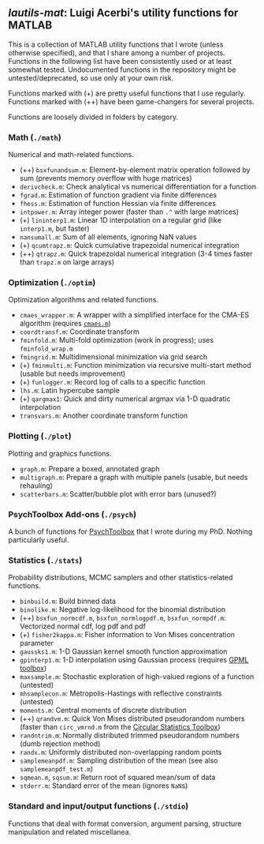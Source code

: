## *lautils-mat*: Luigi Acerbi's utility functions for MATLAB

This is a collection of MATLAB utility functions that I wrote (unless otherwise specified), and that I share among a number of projects. Functions in the following list have been consistently used or at least somewhat tested. Undocumented functions in the repository might be untested/deprecated, so use only at your own risk.

Functions marked with (+) are pretty useful functions that I use regularly.
Functions marked with (++) have been game-changers for several projects.

Functions are loosely divided in folders by category.

### Math (`./math`)

Numerical and math-related functions. 

- (++) `bsxfunandsum.m`:  Element-by-element matrix operation followed by sum (prevents memory overflow with huge matrices)
- `derivcheck.m`: Check analytical vs numerical differentiation for a function
- `fgrad.m`: Estimation of function gradient via finite differences
- `fhess.m`: Estimation of function Hessian via finite differences
- `intpower.m`: Array integer power (faster than `.^` with large matrices)
- (+) `lininterp1.m`: Linear 1D interpolation on a regular grid (like `interp1.m`, but faster)
- `nansumall.m`: Sum of all elements, ignoring NaN values
- (+) `qcumtrapz.m`: Quick cumulative trapezoidal numerical integration
- (++) `qtrapz.m`: Quick trapezoidal numerical integration (3-4 times faster than `trapz.m` on large arrays)

### Optimization (`./optim`)

Optimization algorithms and related functions.

- `cmaes_wrapper.m`: A wrapper with a simplified interface for the CMA-ES algorithm (requires [`cmaes.m`](https://www.lri.fr/~hansen/cmaes_inmatlab.html))
- `coordtransf.m`: Coordinate transform
- `fminfold.m`: Multi-fold optimization (work in progress); uses `fminfold_wrap.m`
- `fmingrid.m`: Multidimensional minimization via grid search
- (+) `fminmulti.m`: Function minimization via recursive multi-start method (usable but needs improvement)
- (+) `funlogger.m`: Record log of calls to a specific function
- `lhs.m`: Latin hypercube sample
- (+) `qargmax1`: Quick and dirty numerical argmax via 1-D quadratic interpolation
- `transvars.m`: Another coordinate transform function

### Plotting (`./plot`)

Plotting and graphics functions.

- `graph.m`: Prepare a boxed, annotated graph
- `multigraph.m`: Prepare a graph with multiple panels (usable, but needs rehauling)
- `scatterbars.m`: Scatter/bubble plot with error bars (unused?)

### PsychToolbox Add-ons (`./psych`)

A bunch of functions for [PsychToolbox](http://psychtoolbox.org/) that I wrote during my PhD. Nothing particularly useful.

### Statistics (`./stats`)

Probability distributions, MCMC samplers and other statistics-related functions.

- `binbuild.m`: Build binned data
- `binolike.m`: Negative log-likelihood for the binomial distribution
- (++) `bsxfun_normcdf.m`, `bsxfun_normlogpdf.m`, `bsxfun_normpdf.m`: Vectorized normal cdf, log pdf and pdf
- (+) `fisher2kappa.m`: Fisher information to Von Mises concentration parameter
- `gaussks1.m`: 1-D Gaussian kernel smooth function approximation
- `gpinterp1.m`: 1-D interpolation using Gaussian process (requires [GPML toolbox](http://www.gaussianprocess.org/gpml/code/matlab/doc/))
- `maxsample.m`: Stochastic exploration of high-valued regions of a function (untested)
- `mhsamplecon.m`: Metropolis-Hastings with reflective constraints (untested)
- `moments.m`: Central moments of discrete distribution
- (++) `qrandvm.m`: Quick Von Mises distributed pseudorandom numbers (faster than `circ_vmrnd.m` from the [Circular Statistics Toolbox](http://bethgelab.org/software/circstat/))
- `randntrim.m`: Normally distributed trimmed pseudorandom numbers (dumb rejection method)
- `randx.m`: Uniformly distributed non-overlapping random points
- `samplemeanpdf.m`: Sampling distribution of the mean (see also `samplemeanpdf_test.m`)
- `sqmean.m`, `sqsum.m`: Return root of squared mean/sum of data
- `stderr.m`: Standard error of the mean (ignores `NaN`s)

### Standard and input/output functions (`./stdio`)

Functions that deal with format conversion, argument parsing, structure manipulation and related miscellanea.
